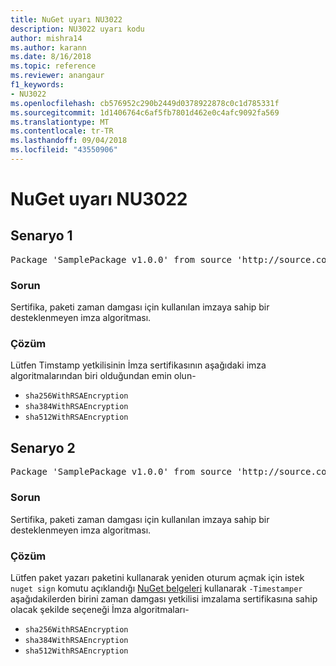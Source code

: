```yaml
---
title: NuGet uyarı NU3022
description: NU3022 uyarı kodu
author: mishra14
ms.author: karann
ms.date: 8/16/2018
ms.topic: reference
ms.reviewer: anangaur
f1_keywords:
- NU3022
ms.openlocfilehash: cb576952c290b2449d0378922878c0c1d785331f
ms.sourcegitcommit: 1d1406764c6af5fb7801d462e0c4afc9092fa569
ms.translationtype: MT
ms.contentlocale: tr-TR
ms.lasthandoff: 09/04/2018
ms.locfileid: "43550906"
---
```

# <a name="nuget-warning-nu3022"></a>NuGet uyarı NU3022

## <a name="scenario-1"></a>Senaryo 1

<pre>Package 'SamplePackage v1.0.0' from source 'http://source.com/index.json': The primary signature's timestamp certificate has an unsupported signature algorithm.</pre>

### <a name="issue"></a>Sorun

Sertifika, paketi zaman damgası için kullanılan imzaya sahip bir desteklenmeyen imza algoritması.


### <a name="solution"></a>Çözüm

Lütfen Timstamp yetkilisinin İmza sertifikasının aşağıdaki imza algoritmalarından biri olduğundan emin olun- 
* `sha256WithRSAEncryption`
* `sha384WithRSAEncryption`
* `sha512WithRSAEncryption`



## <a name="scenario-2"></a>Senaryo 2

<pre>Package 'SamplePackage v1.0.0' from source 'http://source.com/index.json': The timestamp certificate has an unsupported signature algorithm (SHA1). The following algorithms are supported: SHA256RSA, SHA384RSA, SHA512RSA.</pre>

### <a name="issue"></a>Sorun

Sertifika, paketi zaman damgası için kullanılan imzaya sahip bir desteklenmeyen imza algoritması.


### <a name="solution"></a>Çözüm

Lütfen paket yazarı paketini kullanarak yeniden oturum açmak için istek `nuget sign` komutu açıklandığı [NuGet belgeleri](https://docs.microsoft.com/en-us/nuget/create-packages/sign-a-package) kullanarak `-Timestamper` aşağıdakilerden birini zaman damgası yetkilisi imzalama sertifikasına sahip olacak şekilde seçeneği İmza algoritmaları-
* `sha256WithRSAEncryption`
* `sha384WithRSAEncryption`
* `sha512WithRSAEncryption`


